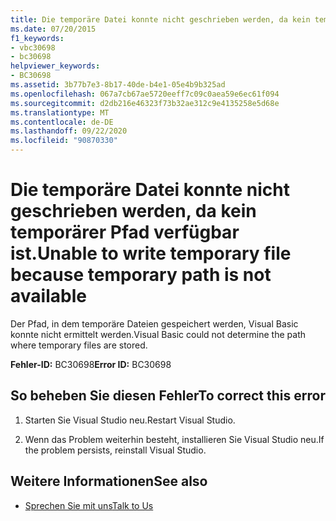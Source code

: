 ```yaml
---
title: Die temporäre Datei konnte nicht geschrieben werden, da kein temporärer Pfad verfügbar ist.
ms.date: 07/20/2015
f1_keywords:
- vbc30698
- bc30698
helpviewer_keywords:
- BC30698
ms.assetid: 3b77b7e3-8b17-40de-b4e1-05e4b9b325ad
ms.openlocfilehash: 067a7cb67ae5720eeff7c09c0aea59e6ec61f094
ms.sourcegitcommit: d2db216e46323f73b32ae312c9e4135258e5d68e
ms.translationtype: MT
ms.contentlocale: de-DE
ms.lasthandoff: 09/22/2020
ms.locfileid: "90870330"
---
```

# <a name="unable-to-write-temporary-file-because-temporary-path-is-not-available"></a><span data-ttu-id="78ad3-102">Die temporäre Datei konnte nicht geschrieben werden, da kein temporärer Pfad verfügbar ist.</span><span class="sxs-lookup"><span data-stu-id="78ad3-102">Unable to write temporary file because temporary path is not available</span></span>

<span data-ttu-id="78ad3-103">Der Pfad, in dem temporäre Dateien gespeichert werden, Visual Basic konnte nicht ermittelt werden.</span><span class="sxs-lookup"><span data-stu-id="78ad3-103">Visual Basic could not determine the path where temporary files are stored.</span></span>  
  
 <span data-ttu-id="78ad3-104">**Fehler-ID:** BC30698</span><span class="sxs-lookup"><span data-stu-id="78ad3-104">**Error ID:** BC30698</span></span>  
  
## <a name="to-correct-this-error"></a><span data-ttu-id="78ad3-105">So beheben Sie diesen Fehler</span><span class="sxs-lookup"><span data-stu-id="78ad3-105">To correct this error</span></span>  
  
1. <span data-ttu-id="78ad3-106">Starten Sie Visual Studio neu.</span><span class="sxs-lookup"><span data-stu-id="78ad3-106">Restart Visual Studio.</span></span>  
  
2. <span data-ttu-id="78ad3-107">Wenn das Problem weiterhin besteht, installieren Sie Visual Studio neu.</span><span class="sxs-lookup"><span data-stu-id="78ad3-107">If the problem persists, reinstall Visual Studio.</span></span>  
  
## <a name="see-also"></a><span data-ttu-id="78ad3-108">Weitere Informationen</span><span class="sxs-lookup"><span data-stu-id="78ad3-108">See also</span></span>

- [<span data-ttu-id="78ad3-109">Sprechen Sie mit uns</span><span class="sxs-lookup"><span data-stu-id="78ad3-109">Talk to Us</span></span>](/visualstudio/ide/feedback-options)
